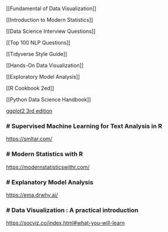 [[Fundamental of Data Visualization]]

[[Introduction to Modern Statistics]]

[[Data Science Interview Questions]]

[[Top 100 NLP Questions]]

[[Tidyverse Style Guide]]

[[Hands-On Data Visualization]]

[[Exploratory Model Analysis]]

[[R Cookbook 2ed]]

[[Python Data Science Handbook]]

[ggplot2 3rd edition](https://ggplot2-book.org/)

### # Supervised Machine Learning for Text Analysis in R
https://smltar.com/

### # Modern Statistics with R
https://modernstatisticswithr.com/

### # Explanatory Model Analysis
https://ema.drwhy.ai/

### # Data Visualization : A practical introduction
https://socviz.co/index.html#what-you-will-learn


